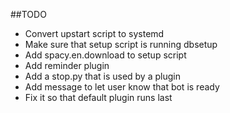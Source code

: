 ##TODO
- Convert upstart script to systemd
- Make sure that setup script is running dbsetup
- Add spacy.en.download to setup script
- Add reminder plugin
- Add a stop.py that is used by a plugin
- Add message to let user know that bot is ready
- Fix it so that default plugin runs last